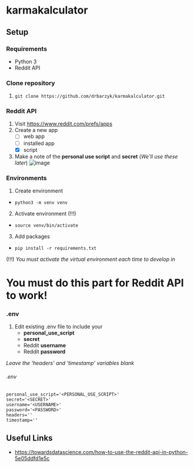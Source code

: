 # karmakalculator

## Setup

### Requirements
- Python 3
- Reddit API

### Clone repository
1. `git clone https://github.com/drbarzyk/karmakalculator.git`

### Reddit API

1. Visit https://www.reddit.com/prefs/apps
2. Create a new app  
    - [ ] web app  
    - [ ] installed app  
    - [X] script  
4. Make a note of the **personal use script** and **secret** (*We'll use these later*)
    ![image](https://user-images.githubusercontent.com/33323497/164302660-c75507a1-144a-4dd2-a7a3-9ebe312d8741.png)

### Environments

1. Create environment  
- `python3 -m venv venv`  

2. Activate environment (!!!)  
- `source venv/bin/activate`  

3. Add packages  
- `pip install -r requirements.txt`  

(!!!) *You must activate the virtual environment each time to develop in*  


# __You must do this part for Reddit API to work!__
### .env

1. Edit existing .env file to include your  
    - **personal_use_script**
    - **secret**
    - Reddit **username**
    - Reddit **password**  

*Leave the 'headers' and 'timestamp' variables blank*  
###### .env
    personal_use_script='<PERSONAL_USE_SCRIPT>'  
    secret='<SECRET>'  
    username='<USERNAME>'  
    password='<PASSWORD>'  
    headers=''  
    timestamp=''   
  
 ## Useful Links
- https://towardsdatascience.com/how-to-use-the-reddit-api-in-python-5e05ddfd1e5c
